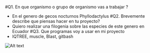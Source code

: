 #Q1. En que organismo o grupo de organismo vas a trabajar ?
* En el genero de gecos nocturnos Phyllodactylus 
#Q2. Brevemente describe que piensas hacer en tu proyecto?
* Quiero realizar una filogenia sobre las especies de este genero en Ecuador
#Q3. Que programas voy a usar en mi proyecto
* IQTREE, muscle, Blast, gitbash

![Alt text](https://www.reptilesofecuador.com/thumbnails/phyllodactylus_baurii_adult1_s.jpg)


